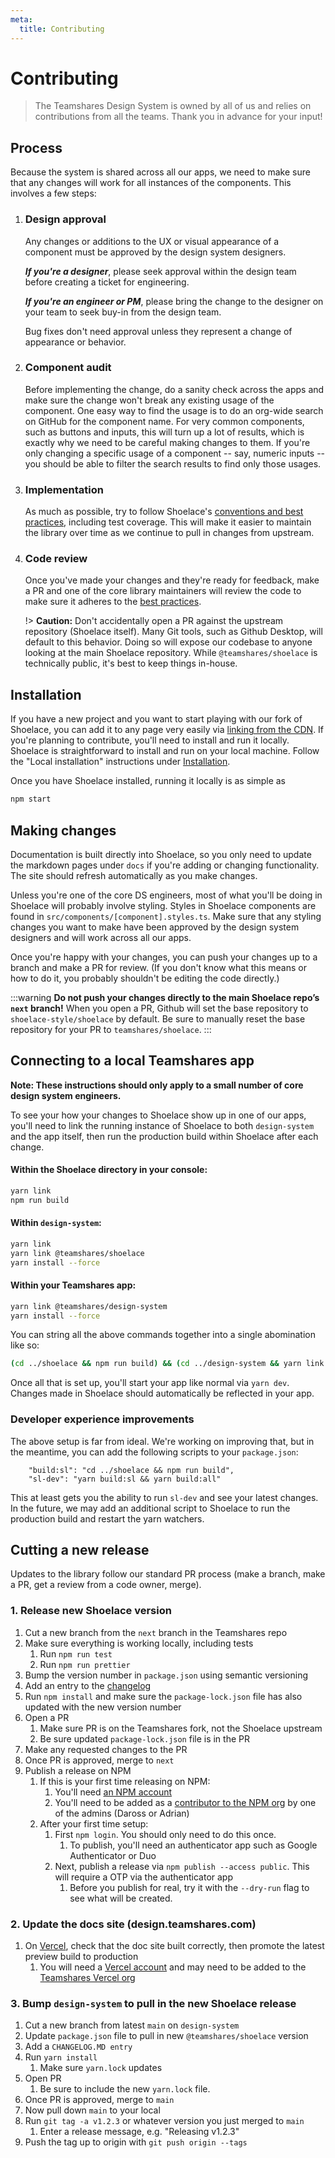 ```yaml
---
meta:
  title: Contributing
---
```


# Contributing

> The Teamshares Design System is owned by all of us and relies on contributions from all the teams. Thank you in advance for your input!

## Process

Because the system is shared across all our apps, we need to make sure that any changes will work for all instances of the components. This involves a few steps:

1. ### Design approval

   Any changes or additions to the UX or visual appearance of a component must be approved by the design system designers.

   **_If you're a designer_**, please seek approval within the design team before creating a ticket for engineering.

   **_If you're an engineer or PM_**, please bring the change to the designer on your team to seek buy-in from the design team.

   Bug fixes don't need approval unless they represent a change of appearance or behavior.

1. ### Component audit

   Before implementing the change, do a sanity check across the apps and make sure the change won't break any existing usage of the component. One easy way to find the usage is to do an org-wide search on GitHub for the component name. For very common components, such as buttons and inputs, this will turn up a lot of results, which is exactly why we need to be careful making changes to them. If you're only changing a specific usage of a component -- say, numeric inputs -- you should be able to filter the search results to find only those usages.

1. ### Implementation

   As much as possible, try to follow Shoelace's [conventions and best practices](/resources/contributing?id=best-practices), including test coverage. This will make it easier to maintain the library over time as we continue to pull in changes from upstream.

1. ### Code review

   Once you've made your changes and they're ready for feedback, make a PR and one of the core library maintainers will review the code to make sure it adheres to the [best practices](/resources/contributing?id=best-practices).

   !> **Caution:** Don't accidentally open a PR against the upstream repository (Shoelace itself). Many Git tools, such as Github Desktop, will default to this behavior. Doing so will expose our codebase to anyone looking at the main Shoelace repository. While `@teamshares/shoelace` is technically public, it's best to keep things in-house.

## Installation

If you have a new project and you want to start playing with our fork of Shoelace, you can add it to any page very easily via [linking from the CDN](/getting-started/installation?id=cdn-installation-easiest). If you're planning to contribute, you'll need to install and run it locally. Shoelace is straightforward to install and run on your local machine. Follow the "Local installation" instructions under [Installation](/getting-started/installation?id=local-installation).

Once you have Shoelace installed, running it locally is as simple as

```bash
npm start
```

## Making changes

Documentation is built directly into Shoelace, so you only need to update the markdown pages under `docs` if you're adding or changing functionality. The site should refresh automatically as you make changes.

Unless you're one of the core DS engineers, most of what you'll be doing in Shoelace will probably involve styling. Styles in Shoelace components are found in `src/components/[component].styles.ts`. Make sure that any styling changes you want to make have been approved by the design system designers and will work across all our apps.

Once you're happy with your changes, you can push your changes up to a branch and make a PR for review. (If you don't know what this means or how to do it, you probably shouldn't be editing the code directly.)

:::warning
**Do not push your changes directly to the main Shoelace repo’s `next` branch!**
When you open a PR, Github will set the base repository to `shoelace-style/shoelace` by default. Be sure to manually reset the base repository for your PR to `teamshares/shoelace`.
:::

## Connecting to a local Teamshares app

**Note: These instructions should only apply to a small number of core design system engineers.**

To see your how your changes to Shoelace show up in one of our apps, you'll need to link the running instance of Shoelace to both `design-system` and the app itself, then run the production build within Shoelace after each change.

#### Within the Shoelace directory in your console:

```bash
yarn link
npm run build
```

#### Within `design-system`:

```bash
yarn link
yarn link @teamshares/shoelace
yarn install --force
```

#### Within your Teamshares app:

```bash
yarn link @teamshares/design-system
yarn install --force
```

You can string all the above commands together into a single abomination like so:

```bash
(cd ../shoelace && npm run build) && (cd ../design-system && yarn link && yarn link @teamshares/shoelace && yarn install --force) && yarn link @teamshares/design-system && yarn install --force
```

Once all that is set up, you'll start your app like normal via `yarn dev`. Changes made in Shoelace should automatically be reflected in your app.

### Developer experience improvements

The above setup is far from ideal. We're working on improving that, but in the meantime, you can add the following scripts to your `package.json`:

```
    "build:sl": "cd ../shoelace && npm run build",
    "sl-dev": "yarn build:sl && yarn build:all"
```

This at least gets you the ability to run `sl-dev` and see your latest changes. In the future, we may add an additional script to Shoelace to run the production build and restart the yarn watchers.

## Cutting a new release

Updates to the library follow our standard PR process (make a branch, make a PR, get a review from a code owner, merge).

### 1. Release new Shoelace version

1. Cut a new branch from the `next` branch in the Teamshares repo
1. Make sure everything is working locally, including tests
   1. Run `npm run test`
   1. Run `npm run prettier`
1. Bump the version number in `package.json` using semantic versioning
1. Add an entry to the [changelog](/teamshares/changelog)
1. Run `npm install` and make sure the `package-lock.json` file has also updated with the new version number
1. Open a PR
   1. Make sure PR is on the Teamshares fork, not the Shoelace upstream
   1. Be sure updated `package-lock.json` file is in the PR
1. Make any requested changes to the PR
1. Once PR is approved, merge to `next`
1. Publish a release on NPM
   1. If this is your first time releasing on NPM:
      1. You'll need [an NPM account](https://docs.npmjs.com/creating-a-new-npm-user-account)
      1. You'll need to be added as a [contributor to the NPM org](https://www.npmjs.com/settings/teamshares/members) by one of the admins (Daross or Adrian)
   1. After your first time setup:
      1. First `npm login`. You should only need to do this once.
         1. To publish, you'll need an authenticator app such as Google Authenticator or Duo
      1. Next, publish a release via `npm publish --access public`. This will require a OTP via the authenticator app
         1. Before you publish for real, try it with the `--dry-run` flag to see what will be created.

### 2. Update the docs site (design.teamshares.com)

1. On [Vercel](https://vercel.com/teamshares/shoelace), check that the doc site built correctly, then promote the latest preview build to production
   1. You will need a [Vercel account](https://vercel.com/new/teamshares) and may need to be added to the [Teamshares Vercel org](https://vercel.com/teams/teamshares/settings/members)

### 3. Bump `design-system` to pull in the new Shoelace release

1. Cut a new branch from latest `main` on `design-system`
1. Update `package.json` file to pull in new `@teamshares/shoelace` version
1. Add a `CHANGELOG.MD entry`
1. Run `yarn install`
   1. Make sure `yarn.lock` updates
1. Open PR
   1. Be sure to include the new `yarn.lock` file.
1. Once PR is approved, merge to `main`
1. Now pull down `main` to your local
1. Run `git tag -a v1.2.3` or whatever version you just merged to `main`
   1. Enter a release message, e.g. "Releasing v1.2.3"
1. Push the tag up to origin with `git push origin --tags`
